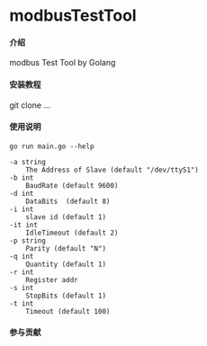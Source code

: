 # modbusTestTool

#### 介绍
modbus Test Tool by Golang

#### 安装教程
git clone ...

#### 使用说明

`go run main.go --help`

```
-a string
    The Address of Slave (default "/dev/ttyS1")
-b int
    BaudRate (default 9600)
-d int
    DataBits  (default 8)
-i int
    slave id (default 1)
-it int
    IdleTimeout (default 2)
-p string
    Parity (default "N")
-q int
    Quantity (default 1)
-r int
    Register addr
-s int
    StopBits (default 1)
-t int
    Timeout (default 100)
```
#### 参与贡献

